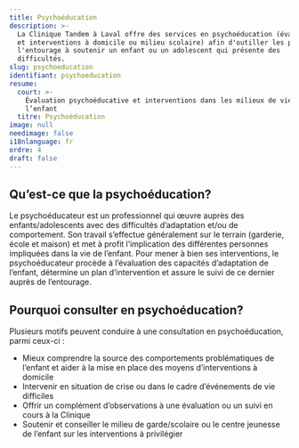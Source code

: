 ```yaml
---
title: Psychoéducation
description: >-
  La Clinique Tandem à Laval offre des services en psychoéducation (évaluation
  et interventions à domicile ou milieu scolaire) afin d'outiller les parents et
  l'entourage à soutenir un enfant ou un adolescent qui présente des
  difficultés.
slug: psychoeducation
identifiant: psychoeducation
resume:
  court: >-
    Évaluation psychoéducative et interventions dans les milieux de vie de
    l’enfant
  titre: Psychoéducation
image: null
needimage: false
i18nlanguage: fr
ordre: 4
draft: false
---
```

## Qu’est-ce que la psychoéducation?

Le psychoéducateur est un professionnel qui œuvre
auprès des enfants/adolescents avec des difficultés d’adaptation et/ou de comportement. Son
travail s’effectue généralement sur le terrain (garderie, école et maison) et
met à profit l’implication des différentes personnes impliquées dans la vie de
l’enfant. Pour mener à bien ses interventions, le psychoéducateur procède à
l’évaluation des capacités d’adaptation de l’enfant, détermine un plan
d’intervention et assure le suivi de ce dernier auprès de l’entourage.

## Pourquoi consulter en psychoéducation?

Plusieurs motifs peuvent conduire à une
consultation en psychoéducation, parmi ceux-ci :

* Mieux comprendre la source des comportements
  problématiques de l’enfant et aider à la mise en place des moyens d’interventions à
  domicile
* Intervenir en situation de crise ou dans le cadre
  d’événements de vie difficiles
* Offrir un complément d’observations à une évaluation
  ou un suivi en cours à la Clinique
* Soutenir et conseiller le milieu de garde/scolaire ou  le centre jeunesse de l’enfant sur les interventions à privilégier
